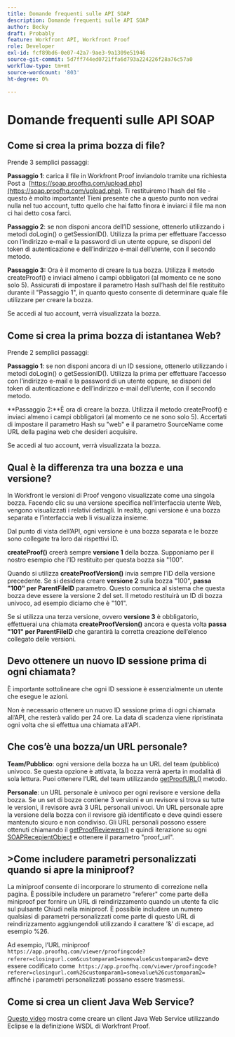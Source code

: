 ```yaml
---
title: Domande frequenti sulle API SOAP
description: Domande frequenti sulle API SOAP
author: Becky
draft: Probably
feature: Workfront API, Workfront Proof
role: Developer
exl-id: fcf89bd6-0e07-42a7-9ae3-9a1309e51946
source-git-commit: 5d7ff744ed0721ffa6d793a224226f28a76c57a0
workflow-type: tm+mt
source-wordcount: '803'
ht-degree: 0%

---
```


# Domande frequenti sulle API SOAP

## Come si crea la prima bozza di file?

Prende 3 semplici passaggi:

**Passaggio 1**: carica il file in Workfront Proof inviandolo tramite una richiesta Post a  [https://soap.proofhq.com/upload.php](https://soap.proofhq.com/upload.php). Ti restituiremo l’hash del file - questo è molto importante! Tieni presente che a questo punto non vedrai nulla nel tuo account, tutto quello che hai fatto finora è inviarci il file ma non ci hai detto cosa farci.

**Passaggio 2**: se non disponi ancora dell’ID sessione, ottenerlo utilizzando i metodi doLogin() o getSessionID(). Utilizza la prima per effettuare l’accesso con l’indirizzo e-mail e la password di un utente oppure, se disponi del token di autenticazione e dell’indirizzo e-mail dell’utente, con il secondo metodo.

**Passaggio 3:** Ora è il momento di creare la tua bozza. Utilizza il metodo createProof() e inviaci almeno i campi obbligatori (al momento ce ne sono solo 5). Assicurati di impostare il parametro Hash sull’hash del file restituito durante il &quot;Passaggio 1&quot;, in quanto questo consente di determinare quale file utilizzare per creare la bozza.

Se accedi al tuo account, verrà visualizzata la bozza.

## Come si crea la prima bozza di istantanea Web?

Prende 2 semplici passaggi:

**Passaggio 1**: se non disponi ancora di un ID sessione, ottenerlo utilizzando i metodi doLogin() o getSessionID(). Utilizza la prima per effettuare l’accesso con l’indirizzo e-mail e la password di un utente oppure, se disponi del token di autenticazione e dell’indirizzo e-mail dell’utente, con il secondo metodo.

**Passaggio 2:**È ora di creare la bozza. Utilizza il metodo createProof() e inviaci almeno i campi obbligatori (al momento ce ne sono solo 5). Accertati di impostare il parametro Hash su &quot;web&quot; e il parametro SourceName come URL della pagina web che desideri acquisire.

Se accedi al tuo account, verrà visualizzata la bozza.

## Qual è la differenza tra una bozza e una versione?

In Workfront le versioni di Proof vengono visualizzate come una singola bozza. Facendo clic su una versione specifica nell’interfaccia utente Web, vengono visualizzati i relativi dettagli. In realtà, ogni versione è una bozza separata e l’interfaccia web li visualizza insieme.

Dal punto di vista dell’API, ogni versione è una bozza separata e le bozze sono collegate tra loro dai rispettivi ID.

**createProof()** creerà sempre **versione 1** della bozza. Supponiamo per il nostro esempio che l’ID restituito per questa bozza sia &quot;100&quot;.

Quando si utilizza **createProofVersion()** invia sempre l’ID della versione precedente. Se si desidera creare **versione 2** sulla bozza &quot;100&quot;, **passa &quot;100&quot; per ParentFileID** parametro. Questo comunica al sistema che questa bozza deve essere la versione 2 del set. Il metodo restituirà un ID di bozza univoco, ad esempio diciamo che è &quot;101&quot;.

Se si utilizza una terza versione, ovvero **versione 3** è obbligatorio, effettuerai una chiamata **createProofVersion()** ancora e questa volta **passa &quot;101&quot; per ParentFileID** che garantirà la corretta creazione dell’elenco collegato delle versioni.

## Devo ottenere un nuovo ID sessione prima di ogni chiamata?

È importante sottolineare che ogni ID sessione è essenzialmente un utente che esegue le azioni. 

Non è necessario ottenere un nuovo ID sessione prima di ogni chiamata all’API, che resterà valido per 24 ore. La data di scadenza viene ripristinata ogni volta che si effettua una chiamata all&#39;API.

## Che cos’è una bozza/un URL personale?

**Team/Pubblico**: ogni versione della bozza ha un URL del team (pubblico) univoco. Se questa opzione è attivata, la bozza verrà aperta in modalità di sola lettura. Puoi ottenere l’URL del team utilizzando [getProofURL()](https://api.proofhq.com/home/proofs/getproofurl.html) metodo.

**Personale**: un URL personale è univoco per ogni revisore e versione della bozza. Se un set di bozze contiene 3 versioni e un revisore si trova su tutte le versioni, il revisore avrà 3 URL personali univoci. Un URL personale apre la versione della bozza con il revisore già identificato e deve quindi essere mantenuto sicuro e non condiviso. Gli URL personali possono essere ottenuti chiamando il [getProofReviewers()](https://api.proofhq.com/home/proofs/getproofreviewers.html) e quindi iterazione su ogni  [SOAPRecepientObject](https://api.proofhq.com/home/objects/soaprecipientobject.html) e ottenere il parametro &quot;proof_url&quot;.

## >Come includere parametri personalizzati quando si apre la miniproof?

La miniproof consente di incorporare lo strumento di correzione nella pagina. È possibile includere un parametro &quot;referer&quot; come parte della miniproof per fornire un URL di reindirizzamento quando un utente fa clic sul pulsante Chiudi nella miniproof. È possibile includere un numero qualsiasi di parametri personalizzati come parte di questo URL di reindirizzamento aggiungendoli utilizzando il carattere &#39;&amp;&#39; di escape, ad esempio %26.

Ad esempio, l’URL miniproof
`https://app.proofhq.com/viewer/proofingcode?referer=closingurl.com&customparam1=somevalue&customparam2=` deve essere codificato come 
`https://app.proofhq.com/viewer/proofingcode?referer=closingurl.com%26customparam1=somevalue%26customparam2=` affinché i parametri personalizzati possano essere trasmessi.

## Come si crea un client Java Web Service?

[Questo video](https://screencast.com/t/xsSNrqs5b) mostra come creare un client Java Web Service utilizzando Eclipse e la definizione WSDL di Workfront Proof.

